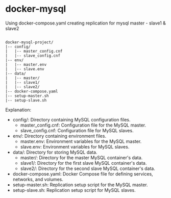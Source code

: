 # docker-mysql
Using docker-compose.yaml creating replication for mysql master - slave1 & slave2

```

docker-mysql-project/
|-- config/
|   |-- master_config.cnf
|   |-- slave_config.cnf
|-- env/
|   |-- master.env
|   |-- slave.env
|-- data/
|   |-- master/
|   |-- slave1/
|   |-- slave2/
|-- docker-compose.yaml
|-- setup-master.sh
|-- setup-slave.sh

```

Explanation:
* config/: Directory containing MySQL configuration files.
    * master_config.cnf: Configuration file for the MySQL master.
    * slave_config.cnf: Configuration file for MySQL slaves.
* env/: Directory containing environment files.
    * master.env: Environment variables for the MySQL master.
    * slave.env: Environment variables for MySQL slaves.
* data/: Directory for storing MySQL data.
    * master/: Directory for the master MySQL container's data.
    * slave1/: Directory for the first slave MySQL container's data.
    * slave2/: Directory for the second slave MySQL container's data.
* docker-compose.yaml: Docker Compose file for defining services, networks, and volumes.
* setup-master.sh: Replication setup script for the MySQL master.
* setup-slave.sh: Replication setup script for MySQL slaves.


